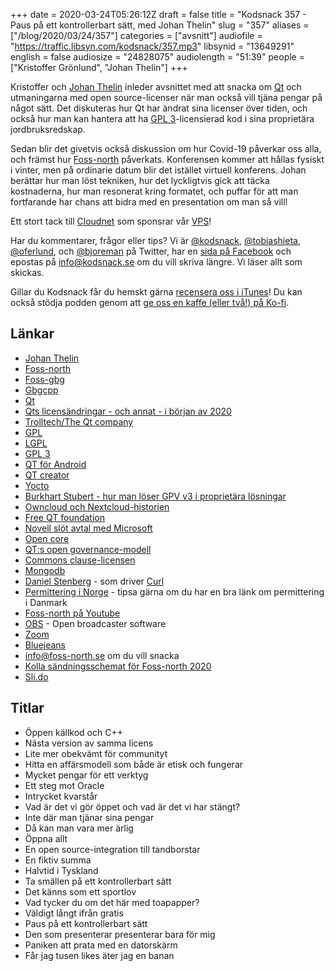 +++
date = 2020-03-24T05:26:12Z
draft = false
title = "Kodsnack 357 - Paus på ett kontrollerbart sätt, med Johan Thelin"
slug = "357"
aliases = ["/blog/2020/03/24/357"]
categories = ["avsnitt"]
audiofile = "https://traffic.libsyn.com/kodsnack/357.mp3"
libsynid = "13649291"
english = false
audiosize = "24828075"
audiolength = "51:39"
people = ["Kristoffer Grönlund", "Johan Thelin"]
+++

Kristoffer och [Johan Thelin](https://e8johan.se/) inleder avsnittet med att snacka om [Qt](https://en.wikipedia.org/wiki/Qt_%28software%29) och utmaningarna med open source-licenser när man också vill tjäna pengar på något sätt. Det diskuteras hur Qt har ändrat sina licenser över tiden, och också hur man kan hantera att ha [GPL 3](https://en.wikipedia.org/wiki/GNU_General_Public_License#Version_3)-licensierad kod i sina proprietära jordbruksredskap.

Sedan blir det givetvis också diskussion om hur Covid-19 påverkar oss alla, och främst hur [Foss-north](https://foss-north.se/) påverkats. Konferensen kommer att hållas fysiskt i vinter, men på ordinarie datum blir det istället virtuell konferens. Johan berättar hur man löst tekniken, hur det lyckligtvis gick att täcka kostnaderna, hur man resonerat kring formatet, och puffar för att man fortfarande har chans att bidra med en presentation om man så vill!

Ett stort tack till [Cloudnet](http://www.cloudnet.se) som sponsrar vår [VPS](http://en.wikipedia.org/wiki/Virtual_private_server)!

Har du kommentarer, frågor eller tips? Vi är [@kodsnack](https://www.twitter.com/kodsnack), [@tobiashieta](https://www.twitter.com/tobiashieta), [@oferlund](https://www.twitter.com/oferlund), och [@bjoreman](https://www.twitter.com/bjoreman) på Twitter, har en [sida på Facebook](https://www.facebook.com/kodsnack) och epostas på [info@kodsnack.se](mailto:info@kodsnack.se) om du vill skriva längre. Vi läser allt som skickas.

Gillar du Kodsnack får du hemskt gärna [recensera oss i iTunes](http://itunes.apple.com/se/podcast/kodsnack/id561631498?l=en)! Du kan också stödja podden genom att <a href="https://ko-fi.com/kodsnack" rel="payment">ge oss en kaffe (eller två!) på Ko-fi</a>.

## Länkar ##
* [Johan Thelin](https://e8johan.se/)
* [Foss-north](https://foss-north.se/)
* [Foss-gbg](https://foss-gbg.se/)
* [Gbgcpp](https://www.meetup.com/gbgcpp/)
* [Qt](https://en.wikipedia.org/wiki/Qt_%28software%29)
* [Qts licensändringar - och annat - i början av 2020](https://www.qt.io/blog/qt-offering-changes-2020)
* [Trolltech/The Qt company](https://en.wikipedia.org/wiki/The_Qt_Company)
* [GPL](https://en.wikipedia.org/wiki/GNU_General_Public_License)
* [LGPL](https://en.wikipedia.org/wiki/GNU_Lesser_General_Public_License)
* [GPL 3](https://en.wikipedia.org/wiki/GNU_General_Public_License#Version_3)
* [QT för Android](https://doc.qt.io/qt-5/android.html)
* [QT creator](https://en.wikipedia.org/wiki/Qt_Creator)
* [Yocto](https://en.wikipedia.org/wiki/Yocto_Project)
* [Burkhart Stubert - hur man löser GPV v3 i proprietära lösningar](https://www.youtube.com/watch?v=bwTlCBbB3RY)
* [Owncloud och Nextcloud-historien](https://en.wikipedia.org/wiki/Nextcloud#History_of_the_fork_from_ownCloud)
* [Free QT foundation](https://kde.org/community/whatiskde/kdefreeqtfoundation.php)
* [Novell slöt avtal med Microsoft](https://en.wikipedia.org/wiki/Novell#Agreement_with_Microsoft)
* [Open core](https://en.wikipedia.org/wiki/Open-core_model)
* [QT:s open governance-modell](https://wiki.qt.io/Qt_Project_Open_Governance)
* [Commons clause-licensen](https://commonsclause.com/)
* [Mongodb](https://en.wikipedia.org/wiki/MongoDB)
* [Daniel Stenberg](https://daniel.haxx.se/) - som driver [Curl](https://curl.haxx.se/)
* [Permittering i Norge](https://www.norden.org/sv/info-norden/permittering-i-norge) - tipsa gärna om du har en bra länk om permittering i Danmark
* [Foss-north på Youtube](https://www.youtube.com/channel/UCQvR8lgE9rishcKT_hZT6eQ)
* [OBS](https://obsproject.com/sv) - Open broadcaster software
* [Zoom](https://zoom.us/)
* [Bluejeans](https://www.bluejeans.com/)
* [info@foss-north.se](mailto:info@foss-north.se) om du vill snacka
* [Kolla sändningsschemat för Foss-north 2020](https://foss-north.se/2020/)
* [Sli.do](https://www.sli.do/)

## Titlar ##
* Öppen källkod och C++
* Nästa version av samma licens
* Lite mer obekvämt för communityt
* Hitta en affärsmodell som både är etisk och fungerar
* Mycket pengar för ett verktyg
* Ett steg mot Oracle
* Intrycket kvarstår
* Vad är det vi gör öppet och vad är det vi har stängt?
* Inte där man tjänar sina pengar
* Då kan man vara mer ärlig
* Öppna allt
* En open source-integration till tandborstar
* En fiktiv summa
* Halvtid i Tyskland
* Ta smällen på ett kontrollerbart sätt
* Det känns som ett sportlov
* Vad tycker du om det här med toapapper?
* Väldigt långt ifrån gratis
* Paus på ett kontrollerbart sätt
* Den som presenterar presenterar bara för mig
* Paniken att prata med en datorskärm
* Får jag tusen likes äter jag en banan